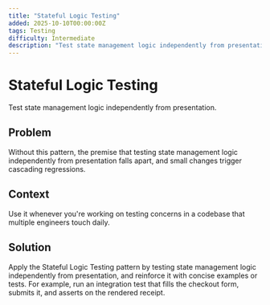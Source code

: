 ```yaml
---
title: "Stateful Logic Testing"
added: 2025-10-10T00:00:00Z
tags: Testing
difficulty: Intermediate
description: "Test state management logic independently from presentation."
---
```

# Stateful Logic Testing

Test state management logic independently from presentation.

## Problem

Without this pattern, the premise that testing state management logic independently from presentation falls apart, and small changes trigger cascading regressions.

## Context

Use it whenever you're working on testing concerns in a codebase that multiple engineers touch daily.

## Solution

Apply the Stateful Logic Testing pattern by testing state management logic independently from presentation, and reinforce it with concise examples or tests. For example, run an integration test that fills the checkout form, submits it, and asserts on the rendered receipt.
